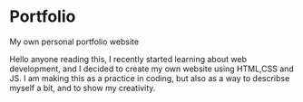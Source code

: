 # Portfolio
My own personal portfolio website

Hello anyone reading this, I recently started learning about web development, and I decided to create my own website using HTML,CSS and JS.
I am making this as a practice in coding, but also as a way to describse myself a bit, and to show my creativity.
